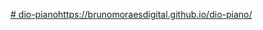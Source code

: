 [# dio-piano](https://brunomoraesdigital.github.io/dio-piano/)https://brunomoraesdigital.github.io/dio-piano/
